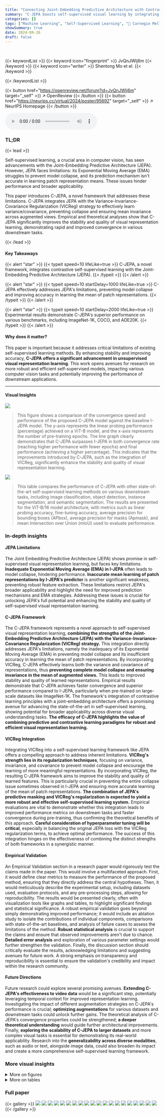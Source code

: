 ```yaml
---
title: "Connecting Joint-Embedding Predictive Architecture with Contrastive Self-supervised Learning"
summary: "C-JEPA boosts self-supervised visual learning by integrating contrastive learning with a joint-embedding predictive architecture, enhancing stability and representation quality."
categories: []
tags: ["Machine Learning", "Self-Supervised Learning", "🏢 Carnegie Mellon University",]
showSummary: true
date: 2024-09-26
draft: false
---
```


<br>

{{< keywordList >}}
{{< keyword icon="fingerprint" >}} JvQnJWIj6m {{< /keyword >}}
{{< keyword icon="writer" >}} Shentong Mo et el. {{< /keyword >}}
 
{{< /keywordList >}}

{{< button href="https://openreview.net/forum?id=JvQnJWIj6m" target="_self" >}}
↗ OpenReview
{{< /button >}}
{{< button href="https://neurips.cc/virtual/2024/poster/95692" target="_self" >}}
↗ NeurIPS Homepage
{{< /button >}}


<audio controls>
    <source src="https://ai-paper-reviewer.com/JvQnJWIj6m/podcast.wav" type="audio/wav">
    Your browser does not support the audio element.
</audio>


### TL;DR


{{< lead >}}

Self-supervised learning, a crucial area in computer vision, has seen advancements with the Joint-Embedding Predictive Architecture (JEPA). However, JEPA faces limitations: its Exponential Moving Average (EMA) struggles to prevent model collapse, and its prediction mechanism isn't accurate in learning patch representation means.  These issues hinder performance and broader applicability.

This paper introduces C-JEPA, a novel framework that addresses these limitations.  C-JEPA integrates JEPA with the Variance-Invariance-Covariance Regularization (VICReg) strategy to effectively learn variance/covariance, preventing collapse and ensuring mean invariance across augmented views. Empirical and theoretical analyses show that C-JEPA significantly improves the stability and quality of visual representation learning, demonstrating rapid and improved convergence in various downstream tasks. 

{{< /lead >}}


#### Key Takeaways

{{< alert "star" >}}
{{< typeit speed=10 lifeLike=true >}} C-JEPA, a novel framework, integrates contrastive self-supervised learning with the Joint-Embedding Predictive Architecture (JEPA). {{< /typeit >}}
{{< /alert >}}

{{< alert "star" >}}
{{< typeit speed=10 startDelay=1000 lifeLike=true >}} C-JEPA effectively addresses JEPA's limitations, preventing model collapse and improving accuracy in learning the mean of patch representations. {{< /typeit >}}
{{< /alert >}}

{{< alert "star" >}}
{{< typeit speed=10 startDelay=2000 lifeLike=true >}} Experimental results demonstrate C-JEPA's superior performance on various benchmarks, including ImageNet-1K, COCO, and ADE20K. {{< /typeit >}}
{{< /alert >}}

#### Why does it matter?
This paper is important because it addresses critical limitations of existing self-supervised learning methods. By enhancing stability and improving accuracy, **C-JEPA offers a significant advancement in unsupervised visual representation learning**. This work opens avenues for research on more robust and efficient self-supervised models, impacting various computer vision tasks and potentially improving the performance of downstream applications.

------
#### Visual Insights



![](https://ai-paper-reviewer.com/JvQnJWIj6m/figures_0_1.jpg)

> This figure shows a comparison of the convergence speed and performance of the proposed C-JEPA model against the baseline I-JEPA model.  The y-axis represents the linear probing performance (percentage) achieved on a ViT-B model, and the x-axis represents the number of pre-training epochs.  The line graph clearly demonstrates that C-JEPA surpasses I-JEPA in both convergence rate (reaching higher performance with fewer epochs) and final performance (achieving a higher percentage). This indicates that the improvements introduced by C-JEPA, such as the integration of VICReg, significantly enhance the stability and quality of visual representation learning.





![](https://ai-paper-reviewer.com/JvQnJWIj6m/tables_6_1.jpg)

> This table compares the performance of C-JEPA with other state-of-the-art self-supervised learning methods on various downstream tasks, including image classification, object detection, instance segmentation, and semantic segmentation.  The results are presented for the ViT-B/16 model architecture, with metrics such as linear probing accuracy, fine-tuning accuracy, average precision for bounding boxes (APbox), average precision for masks (Apmask), and mean Intersection over Union (mIoU) used to evaluate performance.





### In-depth insights


#### JEPA Limitations
The Joint Embedding Predictive Architecture (JEPA) shows promise in self-supervised visual representation learning, but faces key limitations.  **Inadequate Exponential Moving Average (EMA) in I-JEPA** often leads to model collapse, hindering performance.  **Inaccurate mean learning of patch representations by I-JEPA's predictor** is another significant weakness, preventing robust feature extraction. These limitations restrict JEPA's broader applicability and highlight the need for improved prediction mechanisms and EMA strategies.  Addressing these issues is crucial for unlocking JEPA's full potential and enhancing the stability and quality of self-supervised visual representation learning.

#### C-JEPA Framework
The C-JEPA framework represents a novel approach to self-supervised visual representation learning, **combining the strengths of the Joint-Embedding Predictive Architecture (JEPA) with the Variance-Invariance-Covariance Regularization (VICReg) strategy.**  This integration directly addresses JEPA's limitations, namely the inadequacy of its Exponential Moving Average (EMA) in preventing model collapse and its insufficient accuracy in learning the mean of patch representations. By incorporating VICReg, C-JEPA effectively learns both the variance and covariance of representations, thus **preventing complete model collapse and ensuring invariance in the mean of augmented views.**  This leads to improved stability and quality of learned representations.  Empirical results demonstrate that C-JEPA achieves faster convergence and superior performance compared to I-JEPA, particularly when pre-trained on large-scale datasets like ImageNet-1K.  The framework's integration of contrastive learning principles with a joint-embedding architecture offers a promising avenue for advancing the state-of-the-art in self-supervised learning, showing potential for broader applicability across diverse visual understanding tasks. **The efficacy of C-JEPA highlights the value of combining predictive and contrastive learning paradigms for robust and efficient visual representation learning.**

#### VICReg Integration
Integrating VICReg into a self-supervised learning framework like JEPA offers a compelling approach to address inherent limitations.  **VICReg's strength lies in its regularization techniques**, focusing on variance, invariance, and covariance to prevent model collapse and encourage the learning of more meaningful representations. By incorporating VICReg, the resulting C-JEPA framework aims to improve the stability and quality of learned features. This is particularly crucial in preventing the entire collapse issue sometimes observed in I-JEPA and ensuring more accurate learning of the mean of patch representations. **The combination of JEPA's predictive masking and VICReg's regularization is expected to yield a more robust and effective self-supervised learning system.**  Empirical evaluations are vital to demonstrate whether this integration leads to improved performance metrics on downstream tasks and faster convergence during pre-training, thus confirming the theoretical benefits of this approach.  **Careful consideration of hyperparameter tuning will be critical**, especially in balancing the original JEPA loss with the VICReg regularization terms, to achieve optimal performance. The success of this integration hinges on the effectiveness of combining the distinct strengths of both frameworks in a synergistic manner.

#### Empirical Validation
An Empirical Validation section in a research paper would rigorously test the claims made in the paper.  This would involve a multifaceted approach. First, it would define clear metrics to measure the performance of the proposed method, ensuring that they directly address the central hypotheses. Then, it would meticulously describe the experimental setup, including datasets used, evaluation protocols, and any pre-processing steps, allowing for reproducibility. The results would be presented clearly, often with visualization tools like graphs and tables, to highlight significant findings and statistical significance.  A robust empirical validation goes beyond simply demonstrating improved performance; it would include an ablation study to isolate the contributions of individual components, comparisons with state-of-the-art baselines, and analysis of failure cases to assess the limitations of the method. **Robust statistical analysis** is crucial to support the claims and ensure that observed improvements aren't due to chance.  **Detailed error analysis** and exploration of various parameter settings would further strengthen the validation.  Finally, the discussion section should critically evaluate the results, acknowledging limitations and suggesting avenues for future work.  A strong emphasis on transparency and reproducibility is essential to ensure the validation's credibility and impact within the research community.

#### Future Directions
Future research could explore several promising avenues. **Extending C-JEPA's effectiveness to video data** would be a significant step, potentially leveraging temporal context for improved representation learning.  Investigating the impact of different augmentation strategies on C-JEPA's performance is crucial; **optimizing augmentations** for various datasets and downstream tasks could unlock further gains.  The theoretical analysis of C-JEPA's convergence properties could be strengthened; **a deeper theoretical understanding** would guide further architectural improvements.  Finally, **exploring the scalability of C-JEPA to larger datasets** and more complex visual tasks is essential for demonstrating its real-world applicability.  Research into the **generalizability across diverse modalities**, such as audio or text, alongside image data, could also broaden its impact and create a more comprehensive self-supervised learning framework.


### More visual insights

<details>
<summary>More on figures
</summary>


![](https://ai-paper-reviewer.com/JvQnJWIj6m/figures_2_1.jpg)

> This figure illustrates the architectures of I-JEPA and SimSiam, two self-supervised learning methods.  Panel (a) shows I-JEPA, which uses a masking strategy to predict masked patches of an image. A context encoder processes the entire image, and a target encoder processes the masked patches. The predictor aims to reconstruct the masked patches based on the context encoder's output. Panel (b) shows SimSiam, which uses two differently augmented views of the same image. These views are processed by the encoder, and a predictor network is used to create a similarity between the two outputs.  Both methods aim to learn robust image representations in an unsupervised manner, but they use different strategies for achieving this.


![](https://ai-paper-reviewer.com/JvQnJWIj6m/figures_8_1.jpg)

> This figure presents a qualitative comparison of attention maps generated by the I-JEPA and C-JEPA models on a set of images. Each image is accompanied by three attention maps: one from I-JEPA's target encoder, one from C-JEPA's target encoder, and one from C-JEPA's context encoder. The figure visually demonstrates that C-JEPA produces more focused and contextually relevant attention maps than I-JEPA, highlighting its improved ability to capture important features and relationships within images.


![](https://ai-paper-reviewer.com/JvQnJWIj6m/figures_21_1.jpg)

> This figure compares attention maps from the I-JEPA and C-JEPA models for several images.  It shows attention maps from both the target and context encoders for each model. The caption states that the C-JEPA model produces better attention maps. This visualization supports the claim that C-JEPA improves the quality and stability of visual representation learning.


![](https://ai-paper-reviewer.com/JvQnJWIj6m/figures_22_1.jpg)

> This figure shows a qualitative comparison of attention maps generated by the I-JEPA and C-JEPA models on the ViT-B/16 architecture.  For each image, it displays the original image along with three attention maps: one from the target encoder of the original I-JEPA, one from the target encoder of the improved C-JEPA, and one from the context encoder of the C-JEPA. The comparison highlights the improved quality and focus of attention maps produced by the C-JEPA model, indicating its ability to identify and focus on relevant features more effectively. The improved attention maps from C-JEPA suggest a superior understanding of the image context and are consistent with the quantitative performance improvements reported in the paper.


![](https://ai-paper-reviewer.com/JvQnJWIj6m/figures_22_2.jpg)

> This figure displays a qualitative comparison of attention maps generated by the original I-JEPA and the improved C-JEPA models.  For each image, three sets of attention maps are shown: I-JEPA's target encoder, C-JEPA's target encoder, and C-JEPA's context encoder. The visualization demonstrates that C-JEPA produces more focused and contextually relevant attention maps compared to I-JEPA, highlighting the efficacy of the proposed modifications. The improved attention maps suggest that C-JEPA learns more meaningful and informative representations from the image data.


![](https://ai-paper-reviewer.com/JvQnJWIj6m/figures_23_1.jpg)

> This figure shows a qualitative comparison of attention maps generated by I-JEPA and C-JEPA models. Each row represents a different image, and the columns show the original image along with attention maps from the target and context encoders of both I-JEPA and C-JEPA. The C-JEPA attention maps are more focused and contextually relevant compared to I-JEPA. This demonstrates that C-JEPA learns more focused and meaningful representations.


![](https://ai-paper-reviewer.com/JvQnJWIj6m/figures_23_2.jpg)

> This figure displays a qualitative comparison of attention maps generated by the I-JEPA and C-JEPA models.  For each image, three columns show the original image, attention maps from the target encoder of the I-JEPA model, attention maps from the target encoder of the C-JEPA model, and finally, attention maps from the context encoder of the C-JEPA model. The visualization demonstrates that C-JEPA produces more focused and contextually relevant attention maps than I-JEPA, highlighting the improvement in feature extraction and contextual understanding.


</details>




<details>
<summary>More on tables
</summary>


![](https://ai-paper-reviewer.com/JvQnJWIj6m/tables_6_2.jpg)
> This table presents the results of experiments conducted using larger ViT-L/16 models.  It shows performance metrics for linear probing, fine-tuning, video object segmentation, and low-level tasks (Clevr/Count and Clevr/Dist).  The metrics are used to evaluate the quality of the visual representations learned by the model.  The best performance for each metric is shown in bold.

![](https://ai-paper-reviewer.com/JvQnJWIj6m/tables_7_1.jpg)
> This table presents the ablation study results on the effects of Variance/Covariance and Invariance modules from VICReg on the C-JEPA model's performance.  It shows the linear probing, fine-tuning, and J&F metrics (for video object segmentation) for different configurations of these modules, highlighting the impact of each component on the overall performance. The best results for each metric are bolded.

![](https://ai-paper-reviewer.com/JvQnJWIj6m/tables_7_2.jpg)
> This table presents the results of ablation studies conducted to analyze the impact of different components of the VICReg regularization strategy on the convergence and performance of the C-JEPA model.  It shows the effects of including or excluding Variance/Covariance and Invariance terms, with and without using EMA for collapse, on various metrics like linear probing, fine-tuning, and (J&F)_m. The use of all three terms (Variance, Covariance, and Invariance)  yields the best results, suggesting their combined importance for optimal performance.

![](https://ai-paper-reviewer.com/JvQnJWIj6m/tables_16_1.jpg)
> This table presents the results of image classification experiments on the ImageNet-1K dataset using pre-trained Vision Transformer models (ViT-T/16 and ViT-S/16).  The performance is evaluated using three different approaches: k-nearest neighbors (knn), linear probing (linprob), and fine-tuning.  The table shows the top-1 accuracy for each model and approach, highlighting the best performance for each setting.

![](https://ai-paper-reviewer.com/JvQnJWIj6m/tables_16_2.jpg)
> This table details the hyperparameters used for pre-training the Vision Transformer Small (ViT-S) model.  It specifies the optimizer, number of training epochs, learning rate, weight decay, batch size, learning rate scheduling, warmup epochs, encoder architecture, number of predicted targets, predictor depth, number of predictor attention heads, and predictor embedding dimension.

![](https://ai-paper-reviewer.com/JvQnJWIj6m/tables_17_1.jpg)
> This table details the hyperparameters used during the pretraining phase for the ViT-B model.  It lists the optimizer used (AdamW), the number of training epochs, learning rate, weight decay, batch size, the learning rate schedule (cosine decay), the number of warmup epochs, the encoder architecture (ViT-B), the number of predicted targets, the predictor depth, the number of predictor attention heads, and the predictor embedding dimension.  These settings were crucial in achieving optimal performance for the model.

![](https://ai-paper-reviewer.com/JvQnJWIj6m/tables_17_2.jpg)
> This table compares the performance of the proposed C-JEPA model with several prior state-of-the-art self-supervised learning methods.  The comparison is done using a ViT-B/16 model pre-trained on ImageNet-1K, and the evaluation is performed across multiple downstream tasks: linear evaluation (linprob), fine-tuning (fine-tune), COCO object detection (Apbox, Apmask), and ADE20K semantic segmentation (mIoU).  The best performance for each metric is highlighted in bold.

![](https://ai-paper-reviewer.com/JvQnJWIj6m/tables_18_1.jpg)
> This table shows the results of image classification experiments on the ImageNet-1K dataset using pre-trained ViT-T/16 and ViT-S/16 models.  The models were evaluated using three methods: k-nearest neighbors (knn), linear probing (linprob), and fine-tuning.  The top-1 accuracy is reported for each method, providing a comparison of the quality of representations learned by the different training methods. The best results for each model and method are highlighted in bold.

![](https://ai-paper-reviewer.com/JvQnJWIj6m/tables_18_2.jpg)
> This table presents the results of fine-tuning pre-trained Vision Transformer models (ViT-T/16 and ViT-S/16) on the MS COCO dataset for object detection and instance segmentation tasks.  The performance is measured using Average Precision (AP) for bounding boxes (Apbox) and Average Precision for instance masks (Apmask) at different Intersection over Union (IoU) thresholds (50 and 75).  The table highlights the superior performance of C-JEPA compared to the baseline I-JEPA.

![](https://ai-paper-reviewer.com/JvQnJWIj6m/tables_19_1.jpg)
> This table presents the results of ADE20K semantic segmentation using fine-tuned ViT-T/16 and ViT-S/16 models.  The models were pre-trained using the proposed C-JEPA and the baseline I-JEPA methods.  The performance is evaluated using three metrics: mean Intersection over Union (mIoU), average accuracy (aAcc), and mean accuracy (mAcc).  The best results for each metric and model are highlighted in bold, demonstrating the superior performance of C-JEPA.

![](https://ai-paper-reviewer.com/JvQnJWIj6m/tables_19_2.jpg)
> This table presents the ablation study results on the impact of Variance/Covariance and Invariance modules of VICReg on the performance of the C-JEPA model using ViT-T/16 architecture.  It shows the effect of including or excluding these components (indicated by checkmarks and crosses) on the knn, linprob, and fine-tune metrics. The best performing configuration for each metric is highlighted in bold.

![](https://ai-paper-reviewer.com/JvQnJWIj6m/tables_20_1.jpg)
> This table presents the ablation study results on the impact of Variance/Covariance and Invariance modules of VICReg on the convergence speed of the ViT-T/16 model.  It compares different combinations of these modules (including no VICReg) against the baseline I-JEPA method, evaluating their performance using knn, linprob, and fine-tune metrics. The best-performing configuration for each metric is highlighted in bold.

![](https://ai-paper-reviewer.com/JvQnJWIj6m/tables_20_2.jpg)
> This table presents the results of ablation studies performed to analyze the impact of different VICReg coefficient values on the performance of the C-JEPA model.  The study varies the VICReg coefficient (βvicreg) while keeping other hyperparameters consistent and measures the performance using three metrics: (J&F)m,Jm,Fm on ViT-T/16 model. The best performance is highlighted in bold.

![](https://ai-paper-reviewer.com/JvQnJWIj6m/tables_21_1.jpg)
> This table presents the ablation study results on the impact of different invariance coefficients used in the VICReg component of the C-JEPA model.  The study varies the invariance coefficient (βsim) while keeping other parameters consistent and reports the performance metrics (knn, linprob, fine-tune) for ViT-T/16 model. The best results among different coefficient values are highlighted in bold.

</details>




### Full paper

{{< gallery >}}
<img src="https://ai-paper-reviewer.com/JvQnJWIj6m/1.png" class="grid-w50 md:grid-w33 xl:grid-w25" />
<img src="https://ai-paper-reviewer.com/JvQnJWIj6m/2.png" class="grid-w50 md:grid-w33 xl:grid-w25" />
<img src="https://ai-paper-reviewer.com/JvQnJWIj6m/3.png" class="grid-w50 md:grid-w33 xl:grid-w25" />
<img src="https://ai-paper-reviewer.com/JvQnJWIj6m/4.png" class="grid-w50 md:grid-w33 xl:grid-w25" />
<img src="https://ai-paper-reviewer.com/JvQnJWIj6m/5.png" class="grid-w50 md:grid-w33 xl:grid-w25" />
<img src="https://ai-paper-reviewer.com/JvQnJWIj6m/6.png" class="grid-w50 md:grid-w33 xl:grid-w25" />
<img src="https://ai-paper-reviewer.com/JvQnJWIj6m/7.png" class="grid-w50 md:grid-w33 xl:grid-w25" />
<img src="https://ai-paper-reviewer.com/JvQnJWIj6m/8.png" class="grid-w50 md:grid-w33 xl:grid-w25" />
<img src="https://ai-paper-reviewer.com/JvQnJWIj6m/9.png" class="grid-w50 md:grid-w33 xl:grid-w25" />
<img src="https://ai-paper-reviewer.com/JvQnJWIj6m/10.png" class="grid-w50 md:grid-w33 xl:grid-w25" />
<img src="https://ai-paper-reviewer.com/JvQnJWIj6m/11.png" class="grid-w50 md:grid-w33 xl:grid-w25" />
<img src="https://ai-paper-reviewer.com/JvQnJWIj6m/12.png" class="grid-w50 md:grid-w33 xl:grid-w25" />
<img src="https://ai-paper-reviewer.com/JvQnJWIj6m/13.png" class="grid-w50 md:grid-w33 xl:grid-w25" />
<img src="https://ai-paper-reviewer.com/JvQnJWIj6m/14.png" class="grid-w50 md:grid-w33 xl:grid-w25" />
<img src="https://ai-paper-reviewer.com/JvQnJWIj6m/15.png" class="grid-w50 md:grid-w33 xl:grid-w25" />
<img src="https://ai-paper-reviewer.com/JvQnJWIj6m/16.png" class="grid-w50 md:grid-w33 xl:grid-w25" />
<img src="https://ai-paper-reviewer.com/JvQnJWIj6m/17.png" class="grid-w50 md:grid-w33 xl:grid-w25" />
<img src="https://ai-paper-reviewer.com/JvQnJWIj6m/18.png" class="grid-w50 md:grid-w33 xl:grid-w25" />
<img src="https://ai-paper-reviewer.com/JvQnJWIj6m/19.png" class="grid-w50 md:grid-w33 xl:grid-w25" />
<img src="https://ai-paper-reviewer.com/JvQnJWIj6m/20.png" class="grid-w50 md:grid-w33 xl:grid-w25" />
{{< /gallery >}}
